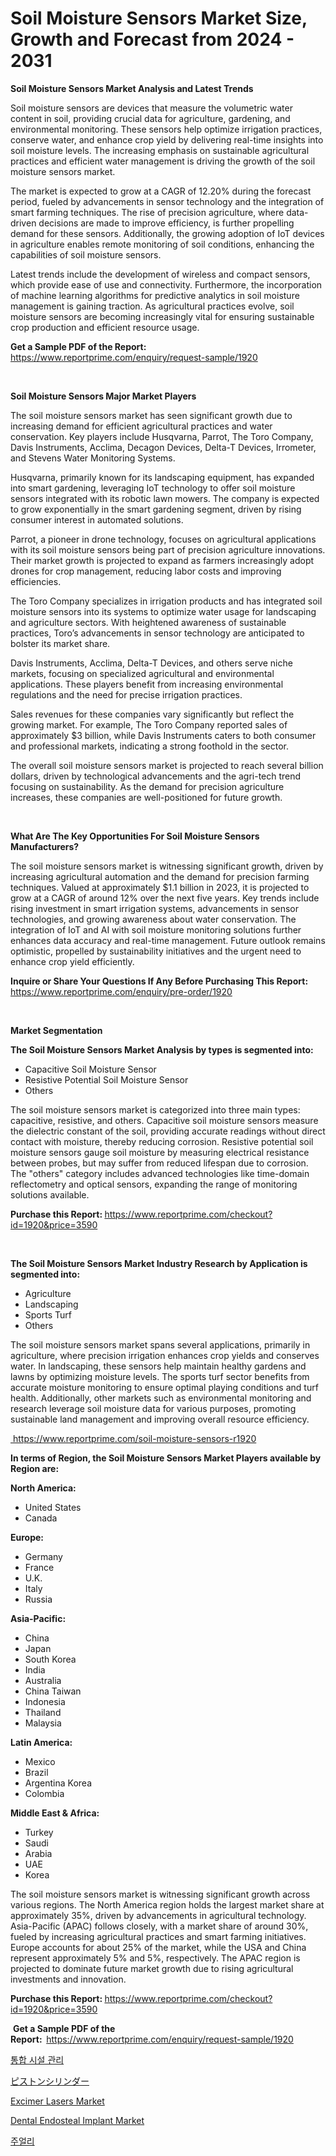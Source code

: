 <p><h1>Soil Moisture Sensors Market Size, Growth and Forecast from 2024 - 2031</h1></p><p><strong>Soil Moisture Sensors Market Analysis and Latest Trends</strong></p>
<p><p>Soil moisture sensors are devices that measure the volumetric water content in soil, providing crucial data for agriculture, gardening, and environmental monitoring. These sensors help optimize irrigation practices, conserve water, and enhance crop yield by delivering real-time insights into soil moisture levels. The increasing emphasis on sustainable agricultural practices and efficient water management is driving the growth of the soil moisture sensors market.</p><p>The market is expected to grow at a CAGR of 12.20% during the forecast period, fueled by advancements in sensor technology and the integration of smart farming techniques. The rise of precision agriculture, where data-driven decisions are made to improve efficiency, is further propelling demand for these sensors. Additionally, the growing adoption of IoT devices in agriculture enables remote monitoring of soil conditions, enhancing the capabilities of soil moisture sensors.</p><p>Latest trends include the development of wireless and compact sensors, which provide ease of use and connectivity. Furthermore, the incorporation of machine learning algorithms for predictive analytics in soil moisture management is gaining traction. As agricultural practices evolve, soil moisture sensors are becoming increasingly vital for ensuring sustainable crop production and efficient resource usage.</p></p>
<p><strong>Get a Sample PDF of the Report:&nbsp;</strong> <a href="https://www.reportprime.com/enquiry/request-sample/1920">https://www.reportprime.com/enquiry/request-sample/1920</a></p>
<p>&nbsp;</p>
<p><strong>Soil Moisture Sensors Major Market Players</strong></p>
<p><p>The soil moisture sensors market has seen significant growth due to increasing demand for efficient agricultural practices and water conservation. Key players include Husqvarna, Parrot, The Toro Company, Davis Instruments, Acclima, Decagon Devices, Delta-T Devices, Irrometer, and Stevens Water Monitoring Systems.</p><p>Husqvarna, primarily known for its landscaping equipment, has expanded into smart gardening, leveraging IoT technology to offer soil moisture sensors integrated with its robotic lawn mowers. The company is expected to grow exponentially in the smart gardening segment, driven by rising consumer interest in automated solutions.</p><p>Parrot, a pioneer in drone technology, focuses on agricultural applications with its soil moisture sensors being part of precision agriculture innovations. Their market growth is projected to expand as farmers increasingly adopt drones for crop management, reducing labor costs and improving efficiencies.</p><p>The Toro Company specializes in irrigation products and has integrated soil moisture sensors into its systems to optimize water usage for landscaping and agriculture sectors. With heightened awareness of sustainable practices, Toro’s advancements in sensor technology are anticipated to bolster its market share.</p><p>Davis Instruments, Acclima, Delta-T Devices, and others serve niche markets, focusing on specialized agricultural and environmental applications. These players benefit from increasing environmental regulations and the need for precise irrigation practices.</p><p>Sales revenues for these companies vary significantly but reflect the growing market. For example, The Toro Company reported sales of approximately $3 billion, while Davis Instruments caters to both consumer and professional markets, indicating a strong foothold in the sector.</p><p>The overall soil moisture sensors market is projected to reach several billion dollars, driven by technological advancements and the agri-tech trend focusing on sustainability. As the demand for precision agriculture increases, these companies are well-positioned for future growth.</p></p>
<p>&nbsp;</p>
<p><strong>What Are The Key Opportunities For Soil Moisture Sensors Manufacturers?</strong></p>
<p><p>The soil moisture sensors market is witnessing significant growth, driven by increasing agricultural automation and the demand for precision farming techniques. Valued at approximately $1.1 billion in 2023, it is projected to grow at a CAGR of around 12% over the next five years. Key trends include rising investment in smart irrigation systems, advancements in sensor technologies, and growing awareness about water conservation. The integration of IoT and AI with soil moisture monitoring solutions further enhances data accuracy and real-time management. Future outlook remains optimistic, propelled by sustainability initiatives and the urgent need to enhance crop yield efficiently.</p></p>
<p><strong>Inquire or Share Your Questions If Any Before Purchasing This Report:</strong> <a href="https://www.reportprime.com/enquiry/pre-order/1920">https://www.reportprime.com/enquiry/pre-order/1920</a></p>
<p>&nbsp;</p>
<p><strong>Market Segmentation</strong></p>
<p><strong>The Soil Moisture Sensors Market Analysis by types is segmented into:</strong></p>
<p><ul><li>Capacitive Soil Moisture Sensor</li><li>Resistive Potential Soil Moisture Sensor</li><li>Others</li></ul></p>
<p><p>The soil moisture sensors market is categorized into three main types: capacitive, resistive, and others. Capacitive soil moisture sensors measure the dielectric constant of the soil, providing accurate readings without direct contact with moisture, thereby reducing corrosion. Resistive potential soil moisture sensors gauge soil moisture by measuring electrical resistance between probes, but may suffer from reduced lifespan due to corrosion. The "others" category includes advanced technologies like time-domain reflectometry and optical sensors, expanding the range of monitoring solutions available.</p></p>
<p><strong>Purchase this Report:&nbsp;</strong><a href="https://www.reportprime.com/checkout?id=1920&price=3590">https://www.reportprime.com/checkout?id=1920&price=3590</a></p>
<p>&nbsp;</p>
<p><strong>The Soil Moisture Sensors Market Industry Research by Application is segmented into:</strong></p>
<p><ul><li>Agriculture</li><li>Landscaping</li><li>Sports Turf</li><li>Others</li></ul></p>
<p><p>The soil moisture sensors market spans several applications, primarily in agriculture, where precision irrigation enhances crop yields and conserves water. In landscaping, these sensors help maintain healthy gardens and lawns by optimizing moisture levels. The sports turf sector benefits from accurate moisture monitoring to ensure optimal playing conditions and turf health. Additionally, other markets such as environmental monitoring and research leverage soil moisture data for various purposes, promoting sustainable land management and improving overall resource efficiency.</p></p>
<p><a href="https://www.reportprime.com/soil-moisture-sensors-r1920">&nbsp;https://www.reportprime.com/soil-moisture-sensors-r1920</a></p>
<p><strong>In terms of Region, the Soil Moisture Sensors Market Players available by Region are:</strong></p>
<p>
    <p> <strong> North America: </strong>
        <ul>
            <li>United States</li>
            <li>Canada</li>
        </ul>
        </p> 
    <p> <strong> Europe: </strong>
        <ul>
            <li>Germany</li>
            <li>France</li>
            <li>U.K.</li>
            <li>Italy</li>
            <li>Russia</li>
        </ul>
        </p> 
    <p> <strong> Asia-Pacific: </strong>
        <ul>
            <li>China</li>
            <li>Japan</li>
            <li>South Korea</li>
            <li>India</li>
            <li>Australia</li>
            <li>China Taiwan</li>
            <li>Indonesia</li>
            <li>Thailand</li>
            <li>Malaysia</li>
        </ul>
        </p> 
    <p> <strong> Latin America: </strong>
        <ul>
            <li>Mexico</li>
            <li>Brazil</li>
            <li>Argentina Korea</li>
            <li>Colombia</li>
        </ul>
        </p> 
    <p> <strong> Middle East & Africa: </strong>
        <ul>
            <li>Turkey</li>
            <li>Saudi</li>
            <li>Arabia</li>
            <li>UAE</li>
            <li>Korea</li>
        </ul>
    </p>
    </p>
<p><p>The soil moisture sensors market is witnessing significant growth across various regions. The North America region holds the largest market share at approximately 35%, driven by advancements in agricultural technology. Asia-Pacific (APAC) follows closely, with a market share of around 30%, fueled by increasing agricultural practices and smart farming initiatives. Europe accounts for about 25% of the market, while the USA and China represent approximately 5% and 5%, respectively. The APAC region is projected to dominate future market growth due to rising agricultural investments and innovation.</p></p>
<p><strong>Purchase this Report: </strong><a href="https://www.reportprime.com/checkout?id=1920&price=3590">https://www.reportprime.com/checkout?id=1920&price=3590</a></p>
<p>&nbsp;<strong>Get a Sample PDF of the Report:&nbsp;&nbsp;</strong><a href="https://www.reportprime.com/enquiry/request-sample/1920">https://www.reportprime.com/enquiry/request-sample/1920</a></p>
<p><strong></strong></p>
<p><p><a href="https://medium.com/@daniamha96_85754/%ED%86%B5%ED%95%A9-%EC%8B%9C%EC%84%A4-%EA%B4%80%EB%A6%AC-%EC%8B%9C%EC%9E%A5-%EC%A0%90%EC%9C%A0%EC%9C%A8-%EA%B7%9C%EB%AA%A8-%EB%8F%99%ED%96%A5-%EC%82%B0%EC%97%85-%EB%B6%84%EC%84%9D-%EB%B3%B4%EA%B3%A0%EC%84%9C-%EC%9D%91%EC%9A%A9-%EB%B6%84%EC%95%BC-%EC%83%81%EC%97%85-%EC%82%B0%EC%97%85-%EA%B8%B0%EA%B4%80-%EB%B3%84-%EC%9C%A0%ED%98%95-%EA%B2%BD%EC%84%B1-%EC%84%9C%EB%B9%84%EC%8A%A4-%EC%97%B0%EC%84%B1-%EC%84%9C%EB%B9%84%EC%8A%A4-%EB%B3%84-%EB%B0%8F-2024-2031%EB%85%84-%EC%98%88%EC%B8%A1-b9e0fb1bcde2">통합 시설 관리</a></p><p><a href="https://medium.com/@uyjtuy6/%E3%82%B0%E3%83%AD%E3%83%BC%E3%83%90%E3%83%AB%E3%83%94%E3%82%B9%E3%83%88%E3%83%B3%E3%82%B7%E3%83%AA%E3%83%B3%E3%83%80%E3%83%BC%E7%94%A3%E6%A5%AD%E8%AA%BF%E6%9F%BB%E3%83%AC%E3%83%9D%E3%83%BC%E3%83%88-%E7%AB%B6%E4%BA%89%E7%92%B0%E5%A2%83-%E5%B8%82%E5%A0%B4%E8%A6%8F%E6%A8%A1-%E5%9C%B0%E5%9F%9F%E3%81%AE%E7%8A%B6%E6%B3%81%E3%81%8A%E3%82%88%E3%81%B3%E5%B0%86%E6%9D%A5%E3%81%AE%E8%A6%8B%E9%80%9A%E3%81%97%E4%BA%88%E6%B8%AC-2024%E5%B9%B4-2031%E5%B9%B4-0cf90dde5bd0">ピストンシリンダー</a></p><p><a href="https://github.com/yoshih12/Market-Research-Report-List-4/blob/main/excimer-lasers-market.md">Excimer Lasers Market</a></p><p><a href="https://medium.com/@qomarcintya76/mapping-the-dental-endosteal-implant-market-trends-challenges-and-breakthroughs-2024-2031-49937ef4b46d">Dental Endosteal Implant Market</a></p><p><a href="https://medium.com/@daniamha96_85754/%EB%B3%B4%EC%84%9D-%EC%8B%9C%EC%9E%A5-%EA%B8%80%EB%A1%9C%EB%B2%8C-%EB%B0%8F-%EC%A7%80%EC%97%AD-%EB%B6%84%EC%84%9D-%EC%A7%80%EC%97%AD-%EA%B5%AD%EA%B0%80-%EC%88%98%EC%A4%80-%EB%B6%84%EC%84%9D-%EB%B0%8F-%EA%B2%BD%EC%9F%81-%ED%99%98%EA%B2%BD%EC%97%90-%EB%8C%80%ED%95%9C-%EC%B4%88%EC%A0%90-d0e26d942bd5">주얼리</a></p></p>